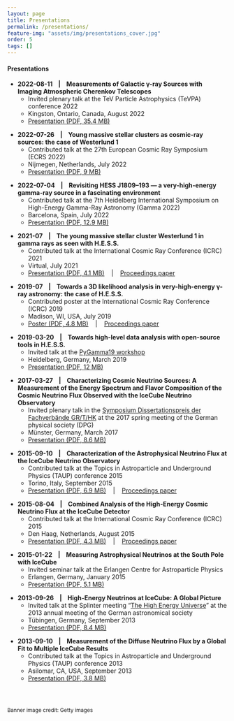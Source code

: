 ```yaml
---
layout: page
title: Presentations
permalink: /presentations/
feature-img: "assets/img/presentations_cover.jpg"
order: 5
tags: []
---
```


#### Presentations

* __2022-08-11 &nbsp;&nbsp; \| &nbsp;&nbsp; Measurements of Galactic γ-ray Sources with Imaging Atmospheric Cherenkov Telescopes__
  * Invited plenary talk at the TeV Particle Astrophysics (TeVPA) conference 2022
  * Kingston, Ontario, Canada, August 2022
  * <a href="/assets/talks/2022-08-11_LarsMohrmann_TeVPA2022.pdf" target="_blank">Presentation (PDF, 35.4 MB)</a>
<p> </p>

* __2022-07-26 &nbsp;&nbsp; \| &nbsp;&nbsp; Young massive stellar clusters as cosmic-ray sources: the case of Westerlund 1__
  * Contributed talk at the 27th European Cosmic Ray Symposium (ECRS 2022)
  * Nijmegen, Netherlands, July 2022
  * <a href="/assets/talks/2022-07-04_LarsMohrmann_ECRS2022_Nijmegen_Westerlund1.pdf" target="_blank">Presentation (PDF, 9 MB)</a>
<p> </p>

* __2022-07-04 &nbsp;&nbsp; \| &nbsp;&nbsp; Revisiting HESS J1809–193 — a very-high-energy gamma-ray source in a fascinating environment__
  * Contributed talk at the 7th Heidelberg International Symposium on High-Energy Gamma-Ray Astronomy (Gamma 2022)
  * Barcelona, Spain, July 2022
  * <a href="/assets/talks/2022-07-04_LarsMohrmann_Gamma2022_Barcelona.pdf" target="_blank">Presentation (PDF, 12.9 MB)</a>
<p> </p>

* __2021-07 &nbsp;&nbsp; \| &nbsp;&nbsp; The young massive stellar cluster Westerlund 1 in gamma rays as seen with H.E.S.S.__
  * Contributed talk at the International Cosmic Ray Conference (ICRC) 2021
  * Virtual, July 2021
  * <a href="/assets/talks/2021-07_LarsMohrmann_ICRC2021.pdf" target="_blank">Presentation (PDF, 4.1 MB)</a> &nbsp;&nbsp; \| &nbsp;&nbsp; <a href="https://pos.sissa.it/395/789" target="_blank">Proceedings paper</a>
<p> </p>

* __2019-07 &nbsp;&nbsp; \| &nbsp;&nbsp; Towards a 3D likelihood analysis in very-high-energy γ-ray astronomy: the case of H.E.S.S.__
  * Contributed poster at the International Cosmic Ray Conference (ICRC) 2019
  * Madison, WI, USA, July 2019
  * <a href="/assets/talks/2019-07_LarsMohrmann_PosterICRC2019.pdf" target="_blank">Poster (PDF, 4.8 MB)</a> &nbsp;&nbsp; \| &nbsp;&nbsp; <a href="https://pos.sissa.it/358/747" target="_blank">Proceedings paper</a>
<p> </p>

* __2019-03-20 &nbsp;&nbsp; \| &nbsp;&nbsp; Towards high-level data analysis with open-source tools in H.E.S.S.__
  * Invited talk at the <a href="https://indico.cern.ch/event/783425/overview" target="_blank">PyGamma19 workshop</a>
  * Heidelberg, Germany, March 2019
  * <a href="/assets/talks/2019-03-20_LarsMohrmann_PyGamma19_Heidelberg.pdf" target="_blank">Presentation (PDF, 12 MB)</a>
<p> </p>

* __2017-03-27 &nbsp;&nbsp; \| &nbsp;&nbsp; Characterizing Cosmic Neutrino Sources: A Measurement of the Energy Spectrum and Flavor Composition of the Cosmic Neutrino Flux Observed with the IceCube Neutrino Observatory__
  * Invited plenary talk in the <a href="https://www.dpg-verhandlungen.de/year/2017/conference/muenster/part/sydi/session/1" target="_blank">Symposium Dissertationspreis der Fachverbände GR/T/HK</a> at the 2017 spring meeting of the German physical society (DPG)
  * Münster, Germany, March 2017
  * <a href="/assets/talks/2017-03-27_LarsMohrmann_DPG2017_Muenster.pdf" target="_blank">Presentation (PDF, 8.6 MB)</a>
<p> </p>

* __2015-09-10 &nbsp;&nbsp; \| &nbsp;&nbsp; Characterization of the Astrophysical Neutrino Flux at the IceCube Neutrino Observatory__
  * Contributed talk at the Topics in Astroparticle and Underground Physics (TAUP) conference 2015
  * Torino, Italy, September 2015
  * <a href="/assets/talks/2015-09-10_LarsMohrmann_TAUP2015_Torino.pdf" target="_blank">Presentation (PDF, 6.9 MB)</a> &nbsp;&nbsp; \| &nbsp;&nbsp; <a href="https://iopscience.iop.org/article/10.1088/1742-6596/718/6/062045" target="_blank">Proceedings paper</a>
<p> </p>

* __2015-08-04 &nbsp;&nbsp; \| &nbsp;&nbsp; Combined Analysis of the High-Energy Cosmic Neutrino Flux at the IceCube Detector__
  * Contributed talk at the International Cosmic Ray Conference (ICRC) 2015
  * Den Haag, Netherlands, August 2015
  * <a href="/assets/talks/2015-08-04_LarsMohrmann_ICRC2015_DenHaag.pdf" target="_blank">Presentation (PDF, 4.3 MB)</a> &nbsp;&nbsp; \| &nbsp;&nbsp; <a href="https://pos.sissa.it/236/1066" target="_blank">Proceedings paper</a>
<p> </p>

* __2015-01-22 &nbsp;&nbsp; \| &nbsp;&nbsp; Measuring Astrophysical Neutrinos at the South Pole with IceCube__
  * Invited seminar talk at the Erlangen Centre for Astroparticle Physics
  * Erlangen, Germany, January 2015
  * <a href="/assets/talks/2015-01-22_LarsMohrmann_2015_ECAP_Seminar.pdf" target="_blank">Presentation (PDF, 5.1 MB)</a>
<p> </p>

* __2013-09-26 &nbsp;&nbsp; \| &nbsp;&nbsp; High-Energy Neutrinos at IceCube: A Global Picture__
  * Invited talk at the Splinter meeting “<a href="https://indico.desy.de/conferenceOtherViews.py?view=standard&confId=7755" target="_blank">The High Energy Universe</a>” at the 2013 annual meeting of the German astronomical society
  * Tübingen, Germany, September 2013
  * <a href="/assets/talks/2013-09-26_LarsMohrmann_AG2013_Tuebingen.pdf" target="_blank">Presentation (PDF, 8.4 MB)</a>
<p> </p>

* __2013-09-10 &nbsp;&nbsp; \| &nbsp;&nbsp; Measurement of the Diffuse Neutrino Flux by a Global Fit to Multiple IceCube Results__
  * Contributed talk at the Topics in Astroparticle and Underground Physics (TAUP) conference 2013
  * Asilomar, CA, USA, September 2013
  * <a href="/assets/talks/2013-09-10_LarsMohrmann_TAUP2013_Asilomar.pdf" target="_blank">Presentation (PDF, 3.8 MB)</a>
<p> </p>

<p style="font-size:9pt;margin-top:1.5cm;">Banner image credit: Getty images</p>

